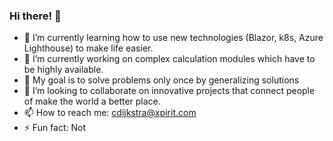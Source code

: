 ### Hi there! 👋 

- 🌱 I’m currently learning how to use new technologies (Blazor, k8s, Azure Lighthouse) to make life easier.  
- 🔭 I’m currently working on complex calculation modules which have to be highly available.
- 🎯 My goal is to solve problems only once by generalizing solutions
- 👯 I’m looking to collaborate on innovative projects that connect people of make the world a better place.
- 📫 How to reach me: cdijkstra@xpirit.com
- ⚡ Fun fact: Not 

<!--START_SECTION:badges-->
<!--END_SECTION:badges-->
